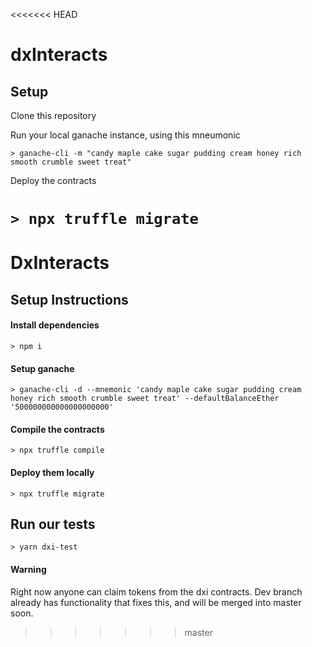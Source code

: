 <<<<<<< HEAD
# dxInteracts


## Setup

Clone this repository

Run your local ganache instance, using this mneumonic

`> ganache-cli -m "candy maple cake sugar pudding cream honey rich smooth crumble sweet treat"`

Deploy the contracts

`> npx truffle migrate`
=======
# DxInteracts

## Setup Instructions

#### Install dependencies
`> npm i`

#### Setup ganache
`> ganache-cli -d --mnemonic 'candy maple cake sugar pudding cream honey rich smooth crumble sweet treat' --defaultBalanceEther '500000000000000000000'`

#### Compile the contracts
`> npx truffle compile`

#### Deploy them locally
`> npx truffle migrate`

## Run our tests
`> yarn dxi-test`

#### Warning

Right now anyone can claim tokens from the dxi contracts. 
Dev branch already has functionality that fixes this, and will be merged into master soon.
>>>>>>> master
